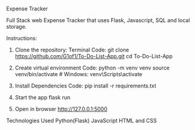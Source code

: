 Expense Tracker

Full Stack web Expense Tracker that uses Flask, Javascript, SQL and local storage.

Instructions:

1. Clone the repository: Terminal Code: git clone https://github.com/G1of1/To-Do-List-App.git cd To-Do-List-App

2. Create virtual environment Code: python -m venv venv source venv/bin/activate # Windows: venv\Scripts\activate

3. Install Dependencies Code: pip install -r requirements.txt

4. Start the app flask run

5. Open in browser http://127.0.0.1:5000

Technologies Used Python(Flask) JavaScript HTML and CSS
